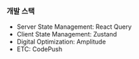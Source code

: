 ### 개발 스택
- Server State Management: React Query
- Client State Management: Zustand
- Digital Optimization: Amplitude
- ETC: CodePush 


